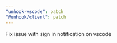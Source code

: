 ```yaml
---
"unhook-vscode": patch
"@unhook/client": patch
---
```


Fix issue with sign in notification on vscode
